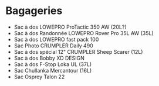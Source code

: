 # Bagageries

- Sac à dos LOWEPRO ProTactic 350 AW (20L?)
- Sac à dos Randonnée LOWEPRO Rover Pro 35L AW (35L)
- Sac à dos LOWEPRO fast pack 100
- Sac Photo CRUMPLER Daily 490
- Sac à dos spécial 12" CRUMPLER Sheep Scarer (12L)
- Sac à dos Bobby XD DESIGN
- Sac à dos F-Stop Loka UL (37L)
- Sac Chullanka Mercantour (16L)
- Sac Osprey Talon 22

